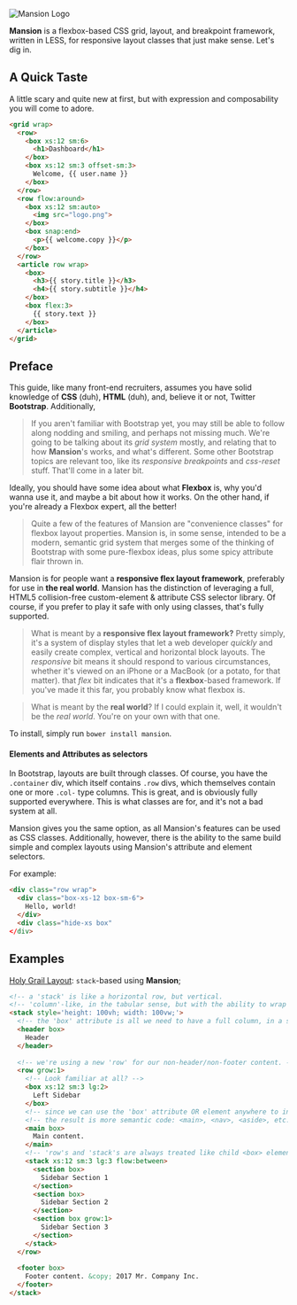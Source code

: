 ![Mansion Logo](http://austinbillings.com/projects/Mansion.png)

**Mansion** is a flexbox-based CSS grid, layout, and breakpoint framework, written in LESS, for responsive layout classes that just make sense. Let's dig in.

## A Quick Taste
A little scary and quite new at first, but with expression and composability you will come to adore.
```HTML
<grid wrap>
  <row>
    <box xs:12 sm:6> 
      <h1>Dashboard</h1>
    </box>
    <box xs:12 sm:3 offset-sm:3>
      Welcome, {{ user.name }}
    </box>
  </row>
  <row flow:around>
    <box xs:12 sm:auto>
      <img src="logo.png">
    </box>
    <box snap:end>
      <p>{{ welcome.copy }}</p>
    </box>
  </row>
  <article row wrap>
    <box>
      <h3>{{ story.title }}</h3>
      <h4>{{ story.subtitle }}</h4>
    </box>
    <box flex:3>
      {{ story.text }}
    </box>
  </article>
</grid>
```

## Preface
This guide, like many front-end recruiters, assumes you have solid knowledge of **CSS** (duh), **HTML** (duh), and, believe it or not, Twitter **Bootstrap**. Additionally, 
  
  > If you aren't familiar with Bootstrap yet, you may still be able to follow along nodding and smiling, and perhaps not missing much. We're going to be talking about its *grid system* mostly, and relating that to how **Mansion**'s works, and what's different. Some other Bootstrap topics are relevant too, like its *responsive breakpoints* and *css-reset* stuff. That'll come in a later bit.

Ideally, you should have some idea about what **Flexbox** is, why you'd wanna use it, and maybe a bit about how it works. On the other hand, if you're already a Flexbox expert, all the better!
  > Quite a few of the features of Mansion are "convenience classes" for flexbox layout properties. Mansion is, in some sense, intended to be a modern, semantic grid system that merges some of the thinking of Bootstrap with some pure-flexbox ideas, plus some spicy attribute flair thrown in.

Mansion is for people want a **responsive flex layout framework**, preferably for use in **the real world**. Mansion has the distinction of leveraging a full, HTML5 collision-free custom-element & attribute CSS selector library. Of course, if you prefer to play it safe with only using classes, that's fully supported.
  
  > What is meant by a **responsive flex layout framework?** Pretty simply, it's a system of display styles that let a web developer *quickly* and easily create complex, vertical and horizontal block layouts. The *responsive* bit means it should respond to various circumstances, whether it's viewed on an iPhone or a MacBook (or a potato, for that matter). that *flex* bit indicates that it's a **flexbox**-based framework. If you've made it this far, you probably know what flexbox is.
  
  > What is meant by the **real world**? If I could explain it, well, it wouldn't be the *real world*. You're on your own with that one.
  
To install, simply run `bower install mansion`.
  
#### Elements and Attributes as selectors
In Bootstrap, layouts are built through classes. Of course, you have the `.container` div, which itself contains `.row` divs, which themselves contain one or more `.col-` type columns. This is great, and is obviously fully supported everywhere. This is what classes are for, and it's not a bad system at all.

Mansion gives you the same option, as all Mansion's features can be used as CSS classes. Additionally, however, there is the ability to the same build simple and complex layouts using Mansion's attribute and element selectors.

For example:
```HTML
<div class="row wrap">
  <div class="box-xs-12 box-sm-6">
    Hello, world!
  </div>
  <div class="hide-xs box"
</div>
```

## Examples
[Holy Grail Layout](https://goo.gl/Q7XjP7): `stack`-based using **Mansion**;
```HTML
<!-- a 'stack' is like a horizontal row, but vertical.                 -->
<!-- 'column'-like, in the tabular sense, but with the ability to wrap -->
<stack style='height: 100vh; width: 100vw;'>
  <!-- the 'box' attribute is all we need to have a full column, in a stack. -->
  <header box>
    Header
  </header>
  
  <!-- we're using a new 'row' for our non-header/non-footer content. -->
  <row grow:1>
    <!-- Look familiar at all? -->
    <box xs:12 sm:3 lg:2>
      Left Sidebar
    </box>
    <!-- since we can use the 'box' attribute OR element anywhere to indicate a flexible block,   -->
    <!-- the result is more semantic code: <main>, <nav>, <aside>, etc. are now layout components -->
    <main box>
      Main content.
    </main>
    <!-- 'row's and 'stack's are always treated like child <box> elements too, where appropriate-->
    <stack xs:12 sm:3 lg:3 flow:between>
      <section box>
        Sidebar Section 1
      </section>
      <section box>
        Sidebar Section 2
      </section>
      <section box grow:1>
        Sidebar Section 3
      </section>
    </stack>
  </row>
  
  <footer box>
    Footer content. &copy; 2017 Mr. Company Inc.
  </footer>
</stack>
```